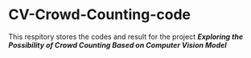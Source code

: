# CV-Crowd-Counting-code
This respitory stores the codes and result for the project ***Exploring the Possibility of Crowd Counting Based on Computer Vision Model***
